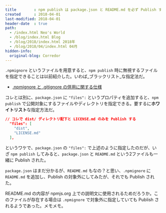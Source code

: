 ```yaml
---
title        : npm publish は package.json と README.md を必ず Publish する
created      : 2018-04-01
last-modified: 2018-04-01
header-date  : true
path:
  - /index.html Neo's World
  - /blog/index.html Blog
  - /blog/2018/index.html 2018年
  - /blog/2018/04/index.html 04月
hidden-info:
  original-blog: Corredor
---
```


`.npmignore` というファイルを用意すると、`npm publish` 時に無視するファイルを指定できることは以前紹介した。いわば_ブラックリスト_な指定法だ。

- [.npmignore と .gitignore の併用に関する仕様](/blog/2018/01/05-01.html)

コレとは別に、`package.json` に `"files":` というプロパティを追加すると、`npm publish` で公開対象にするファイルやディレクトリを指定できる。要するに**ホワイトリスト**な指定方法だ。

```json
// コレで dist/ ディレクトリ配下と LICENSE.md のみを Publish する
  "files": [
    "dist",
    "LICENSE.md"
  ],
```

というワケで、`package.json` の `"files":` で上述のように指定したのだが、いざ `npm publish` してみると、`package.json` と `README.md` という2ファイルも一緒に Publish された。

`package.json` はまだ分かるが、`README.md` もなの？と思い、`.npmignore` に `README.md` を追加し、Publish の対象外にしてみたが、それでも Publish された。

README.md の内容が npmjs.org 上での説明文に使用されるためだろうか。このファイルが存在する場合は `.npmignore` で対象外に指定していても Publish されるようであった。メモメモ。
